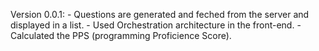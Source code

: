 
Version 0.0.1:
    - Questions are generated and feched from the server and displayed in a list.
    - Used Orchestration architecture in the front-end.
    - Calculated the PPS (programming Proficience Score).